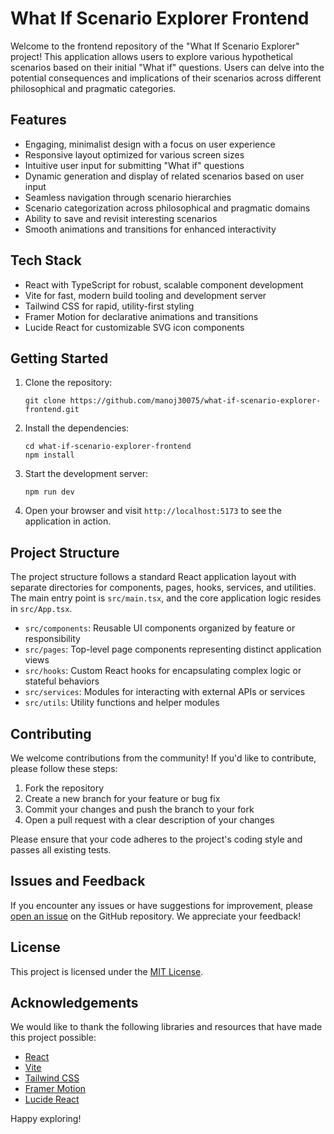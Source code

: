 # What If Scenario Explorer Frontend

Welcome to the frontend repository of the "What If Scenario Explorer" project! This application allows users to explore various hypothetical scenarios based on their initial "What if" questions. Users can delve into the potential consequences and implications of their scenarios across different philosophical and pragmatic categories.

## Features

- Engaging, minimalist design with a focus on user experience
- Responsive layout optimized for various screen sizes
- Intuitive user input for submitting "What if" questions
- Dynamic generation and display of related scenarios based on user input
- Seamless navigation through scenario hierarchies
- Scenario categorization across philosophical and pragmatic domains
- Ability to save and revisit interesting scenarios
- Smooth animations and transitions for enhanced interactivity

## Tech Stack

- React with TypeScript for robust, scalable component development
- Vite for fast, modern build tooling and development server
- Tailwind CSS for rapid, utility-first styling
- Framer Motion for declarative animations and transitions
- Lucide React for customizable SVG icon components

## Getting Started

1. Clone the repository:
   ```
   git clone https://github.com/manoj30075/what-if-scenario-explorer-frontend.git
   ```

2. Install the dependencies:
   ```
   cd what-if-scenario-explorer-frontend
   npm install
   ```

3. Start the development server:
   ```
   npm run dev
   ```

4. Open your browser and visit `http://localhost:5173` to see the application in action.

## Project Structure

The project structure follows a standard React application layout with separate directories for components, pages, hooks, services, and utilities. The main entry point is `src/main.tsx`, and the core application logic resides in `src/App.tsx`.

- `src/components`: Reusable UI components organized by feature or responsibility
- `src/pages`: Top-level page components representing distinct application views
- `src/hooks`: Custom React hooks for encapsulating complex logic or stateful behaviors
- `src/services`: Modules for interacting with external APIs or services
- `src/utils`: Utility functions and helper modules

## Contributing

We welcome contributions from the community! If you'd like to contribute, please follow these steps:

1. Fork the repository
2. Create a new branch for your feature or bug fix
3. Commit your changes and push the branch to your fork
4. Open a pull request with a clear description of your changes

Please ensure that your code adheres to the project's coding style and passes all existing tests.

## Issues and Feedback

If you encounter any issues or have suggestions for improvement, please [open an issue](https://github.com/your-username/what-if-scenario-explorer-frontend/issues) on the GitHub repository. We appreciate your feedback!

## License

This project is licensed under the [MIT License](LICENSE).

## Acknowledgements

We would like to thank the following libraries and resources that have made this project possible:

- [React](https://reactjs.org/)
- [Vite](https://vitejs.dev/)
- [Tailwind CSS](https://tailwindcss.com/)
- [Framer Motion](https://www.framer.com/motion/)
- [Lucide React](https://lucide.dev/)

Happy exploring!
